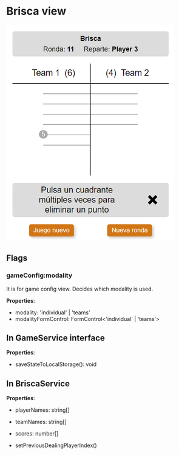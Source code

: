 # Brisca view

![brisca view](./images/brisca.png)

## Flags

### gameConfig:modality

It is for game config view. Decides which modality is used.

**Properties**:

- modality: 'individual' | 'teams'
- modalityFormControl: FormControl<'individual' | 'teams'>

## In GameService interface

**Properties**:

- saveStateToLocalStorage(): void

## In BriscaService

**Properties**:

- playerNames: string[]

- teamNames: string[]

- scores: number[]

- setPreviousDealingPlayerIndex()
